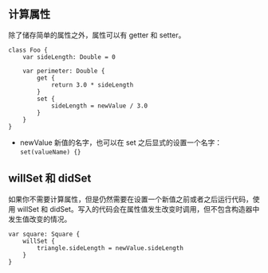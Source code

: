 ## 计算属性

除了储存简单的属性之外，属性可以有 getter 和 setter。

```
class Foo {
    var sideLength: Double = 0

    var perimeter: Double {
        get {
            return 3.0 * sideLength
        }
        set {
            sideLength = newValue / 3.0
        }
    }
}
```

* newValue 新值的名字，也可以在 set 之后显式的设置一个名字：`set(valueName) {}`

## willSet 和 didSet

如果你不需要计算属性，但是仍然需要在设置一个新值之前或者之后运行代码，使用 willSet 和 didSet。写入的代码会在属性值发生改变时调用，但不包含构造器中发生值改变的情况。

```
var square: Square {
    willSet {
        triangle.sideLength = newValue.sideLength
    }
}
```
